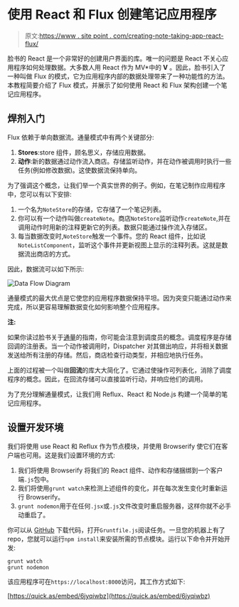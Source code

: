 # 使用 React 和 Flux 创建笔记应用程序

> 原文:[https://www . site point . com/creating-note-taking-app-react-flux/](https://www.sitepoint.com/creating-note-taking-app-react-flux/)

脸书的 React 是一个非常好的创建用户界面的库。唯一的问题是 React 不关心应用程序如何处理数据。大多数人用 React 作为 MV*中的 **V** 。因此，脸书引入了一种叫做 Flux 的模式，它为应用程序内部的数据处理带来了一种功能性的方法。本教程简要介绍了 Flux 模式，并展示了如何使用 React 和 Flux 架构创建一个笔记应用程序。

## 焊剂入门

Flux 依赖于单向数据流。通量模式中有两个关键部分:

1.  **Stores**:store 组件，顾名思义，存储应用数据。
2.  **动作**:新的数据通过动作流入商店。存储监听动作，并在动作被调用时执行一些任务(例如修改数据)。这使数据流保持单向。

为了强调这个概念，让我们举一个真实世界的例子。例如，在笔记制作应用程序中，您可以有以下安排:

1.  一个名为`NoteStore`的存储，它存储了一个笔记列表。
2.  你可以有一个动作叫做`createNote`。商店`NoteStore`监听动作`createNote`,并在调用动作时用新的注释更新它的列表。数据只能通过操作流入存储区。
3.  每当数据改变时,`NoteStore`触发一个事件。您的 React 组件，比如说`NoteListComponent`，监听这个事件并更新视图上显示的注释列表。这就是数据流出商店的方式。

因此，数据流可以如下所示:

![Data Flow Diagram](../Images/21bea8c5c35ef2c7327e3ebd5f320756.png "Data Flow Diagram")

通量模式的最大优点是它使您的应用程序数据保持平坦。因为突变只能通过动作来完成，所以更容易理解数据变化如何影响整个应用程序。

**注:**

如果你读过脸书关于[通量](https://facebook.github.io/flux/)的指南，你可能会注意到调度员的概念。调度程序是存储回调的注册表。当一个动作被调用时，Dispatcher 对其做出响应，并将相关数据发送给所有注册的存储。然后，商店检查行动类型，并相应地执行任务。

上面的过程被一个叫做**回流**的库大大简化了。它通过使操作可列表化，消除了调度程序的概念。因此，在回流存储可以直接监听行动，并响应他们的调用。

为了充分理解通量模式，让我们用 Reflux、React 和 Node.js 构建一个简单的笔记应用程序。

## 设置开发环境

我们将使用 use React 和 Reflux 作为节点模块，并使用 Browserify 使它们在客户端也可用。这是我们设置环境的方式:

1.  我们将使用 Browserify 将我们的 React 组件、动作和存储捆绑到一个客户端`.js`包中。
2.  我们将使用`grunt watch`来检测上述组件的变化，并在每次发生变化时重新运行 Browserify。
3.  `grunt nodemon`用于在任何`.jsx`或`.js`文件改变时重启服务器，这样你就不必手动重启了。

你可以从 [GitHub](https://github.com/jsprodotcom/source/blob/master/react-note-app.zip) 下载代码，打开`Gruntfile.js`阅读任务。一旦您的机器上有了 repo，您就可以运行`npm install`来安装所需的节点模块。运行以下命令并开始开发:

```
grunt watch
grunt nodemon
```

该应用程序可在`https://localhost:8000`访问，其工作方式如下:

[https://quick.as/embed/6jyqiwbz](https://quick.as/embed/6jyqiwbz)